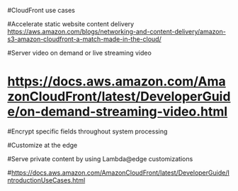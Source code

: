 #CloudFront use cases

#Accelerate static website content delivery
https://aws.amazon.com/blogs/networking-and-content-delivery/amazon-s3-amazon-cloudfront-a-match-made-in-the-cloud/


#Server video on demand or live streaming video

# https://docs.aws.amazon.com/AmazonCloudFront/latest/DeveloperGuide/on-demand-streaming-video.html



#Encrypt specific fields throughout system processing 

#Customize at the edge 

#Serve private content by using Lambda@edge customizations 

#https://docs.aws.amazon.com/AmazonCloudFront/latest/DeveloperGuide/IntroductionUseCases.html

